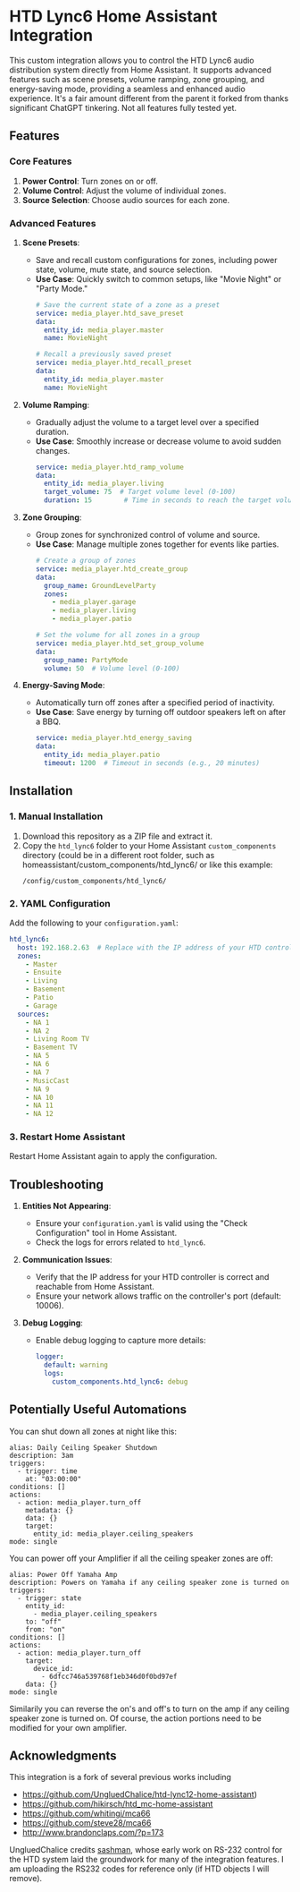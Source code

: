 # HTD Lync6 Home Assistant Integration

This custom integration allows you to control the HTD Lync6 audio distribution system directly from Home Assistant. It supports advanced features such as scene presets, volume ramping, zone grouping, and energy-saving mode, providing a seamless and enhanced audio experience. It's a fair amount different from the parent it forked from thanks significant ChatGPT tinkering. Not all features fully tested yet.

## Features

### Core Features

1. **Power Control**: Turn zones on or off.
2. **Volume Control**: Adjust the volume of individual zones.
3. **Source Selection**: Choose audio sources for each zone.

### Advanced Features

1. **Scene Presets**:
   - Save and recall custom configurations for zones, including power state, volume, mute state, and source selection.
   - **Use Case**: Quickly switch to common setups, like "Movie Night" or "Party Mode."
     ```yaml
     # Save the current state of a zone as a preset
     service: media_player.htd_save_preset
     data:
       entity_id: media_player.master
       name: MovieNight

     # Recall a previously saved preset
     service: media_player.htd_recall_preset
     data:
       entity_id: media_player.master
       name: MovieNight
     ```

2. **Volume Ramping**:
   - Gradually adjust the volume to a target level over a specified duration.
   - **Use Case**: Smoothly increase or decrease volume to avoid sudden changes.
     ```yaml
     service: media_player.htd_ramp_volume
     data:
       entity_id: media_player.living
       target_volume: 75  # Target volume level (0-100)
       duration: 15        # Time in seconds to reach the target volume
     ```

3. **Zone Grouping**:
   - Group zones for synchronized control of volume and source.
   - **Use Case**: Manage multiple zones together for events like parties.
     ```yaml
     # Create a group of zones
     service: media_player.htd_create_group
     data:
       group_name: GroundLevelParty
       zones:
         - media_player.garage
         - media_player.living
         - media_player.patio

     # Set the volume for all zones in a group
     service: media_player.htd_set_group_volume
     data:
       group_name: PartyMode
       volume: 50  # Volume level (0-100)
     ```

4. **Energy-Saving Mode**:
   - Automatically turn off zones after a specified period of inactivity.
   - **Use Case**: Save energy by turning off outdoor speakers left on after a BBQ.
     ```yaml
     service: media_player.htd_energy_saving
     data:
       entity_id: media_player.patio
       timeout: 1200  # Timeout in seconds (e.g., 20 minutes)
     ```

## Installation

### 1. Manual Installation

1. Download this repository as a ZIP file and extract it.
2. Copy the `htd_lync6` folder to your Home Assistant `custom_components` directory (could be in a different root folder, such as homeassistant/custom_components/htd_lync6/ or like this example:
   ```
   /config/custom_components/htd_lync6/
   ```

### 2. YAML Configuration

Add the following to your `configuration.yaml`:
```yaml
htd_lync6:
  host: 192.168.2.63  # Replace with the IP address of your HTD controller
  zones:
    - Master
    - Ensuite
    - Living
    - Basement
    - Patio
    - Garage
  sources:
    - NA 1
    - NA 2
    - Living Room TV
    - Basement TV
    - NA 5
    - NA 6
    - NA 7
    - MusicCast
    - NA 9
    - NA 10
    - NA 11
    - NA 12
```

### 3. Restart Home Assistant

Restart Home Assistant again to apply the configuration.

## Troubleshooting

1. **Entities Not Appearing**:
   - Ensure your `configuration.yaml` is valid using the "Check Configuration" tool in Home Assistant.
   - Check the logs for errors related to `htd_lync6`.

2. **Communication Issues**:
   - Verify that the IP address for your HTD controller is correct and reachable from Home Assistant.
   - Ensure your network allows traffic on the controller's port (default: 10006).

3. **Debug Logging**:
   - Enable debug logging to capture more details:
     ```yaml
     logger:
       default: warning
       logs:
         custom_components.htd_lync6: debug
     ```

## Potentially Useful Automations
You can shut down all zones at night like this:
```
alias: Daily Ceiling Speaker Shutdown
description: 3am
triggers:
  - trigger: time
    at: "03:00:00"
conditions: []
actions:
  - action: media_player.turn_off
    metadata: {}
    data: {}
    target:
      entity_id: media_player.ceiling_speakers
mode: single
```
You can power off your Amplifier if all the ceiling speaker zones are off:
```
alias: Power Off Yamaha Amp
description: Powers on Yamaha if any ceiling speaker zone is turned on
triggers:
  - trigger: state
    entity_id:
      - media_player.ceiling_speakers
    to: "off"
    from: "on"
conditions: []
actions:
  - action: media_player.turn_off
    target:
      device_id:
        - 6dfcc746a539768f1eb346d0f0bd97ef
    data: {}
mode: single
```
Similarily you can reverse the on's and off's to turn on the amp if any ceiling speaker zone is turned on. Of course, the action portions need to be modified for your own amplifier.

## Acknowledgments

This integration is a fork of several previous works including
* https://github.com/UngluedChalice/htd-lync12-home-assistant)
* https://github.com/hikirsch/htd_mc-home-assistant
* https://github.com/whitingj/mca66
* https://github.com/steve28/mca66
* http://www.brandonclaps.com/?p=173

UngluedChalice credits [sashman](https://github.com/sashman/), whose early work on RS-232 control for the HTD system laid the groundwork for many of the integration features. I am uploading the RS232 codes for reference only (if HTD objects I will remove).

